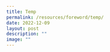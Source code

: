 ```yaml
---
title: Temp
permalink: /resources/foreword/temp/
date: 2022-12-09
layout: post
description: ""
image: ""
---
```

